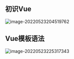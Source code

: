 ## 初识Vue

![image-20220523204519762](https://cdn.jonty.top/img/image-20220523204519762.png)



## Vue模板语法

![image-20220523225317343](https://cdn.jonty.top/img/image-20220523225317343.png)